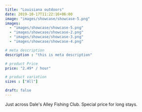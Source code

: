 ```yaml
---
title: "Louisiana outdoors"
date: 2019-10-17T11:22:16+06:00
image: "images/showcase/showcase-5.png"
images: 
  - "images/showcase/showcase-5.png"
  - "images/showcase/showcase-2.png"
  - "images/showcase/showcase-3.png"
  - "images/showcase/showcase-4.png"

# meta description
description : "this is meta description"

# product Price
price: "2.49* / hour"

# product variation
sizes : ["All"]

draft: false
---
```


Just across Dale's Alley Fishing Club. Special price for long stays.
